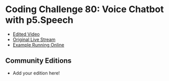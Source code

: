 # Coding Challenge 80: Voice Chatbot with p5.Speech
* [Edited Video](https://www.youtube.com/watch?v=iFTgphKCP9U)
* [Original Live Stream](https://www.youtube.com/watch?v=gFqBnxIm5Us)
* [Example Running Online](https://codingtrain.github.io/Rainbow-Code/CodingChallenges/CC_80_Voice_Chatbot_with_p5.Speech/)


## Community Editions
- Add your edition here!
